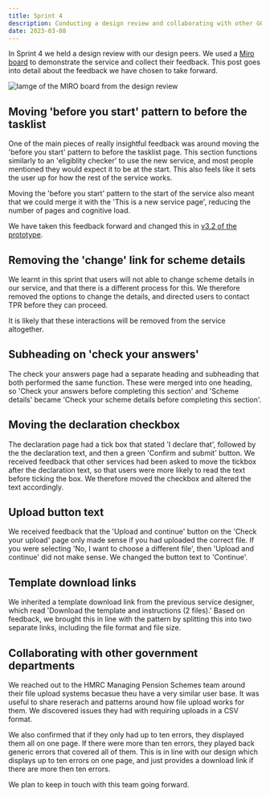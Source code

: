 ```yaml
---
title: Sprint 4
description: Conducting a design review and collaborating with other GOV departments
date: 2023-03-08
---
```


In Sprint 4 we held a design review with our design peers. We used a <a href="https://miro.com/app/board/uXjVPjQSFQQ=/?share_link_id=437514522958MIRO">Miro board</a> to demonstrate the service and collect their feedback. This post goes into detail about the feedback we have chosen to take forward.

![Iamge of the MIRO board from the design review](/design-review.png)

## Moving 'before you start' pattern to before the tasklist

One of the main pieces of really insightful feedback was around moving the 'before you start' pattern to before the tasklist page. This section functions similarly to an 'eligiblity checker' to use the new service, and most people mentioned they would expect it to be at the start. This also feels like it sets the user up for how the rest of the service works.

Moving the 'before you start' pattern to the start of the service also meant that we could merge it with the 'This is a new service page', reducing the number of pages and cognitive load.

We have taken this feedback forward and changed this in <a href="https://tpr-dvd-prototype.onrender.com/version-3-2/new-service">v3.2 of the prototype</a>.

## Removing the 'change' link for scheme details

We learnt in this sprint that users will not able to change scheme details in our service, and that there is a different process for this. We therefore removed the options to change the details, and directed users to contact TPR before they can proceed.

It is likely that these interactions will be removed from the service altogether.


## Subheading on 'check your answers'

The check your answers page had a separate heading and subheading that both performed the same function. These were merged into one heading, so 'Check your answers before completing this section' and 'Scheme details' became 'Check your scheme details before completing this section'.


## Moving the declaration checkbox

The declaration page had a tick box that stated 'I declare that', followed by the the declaration text, and then a green 'Confirm and submit' button. We received feedback that other services had been asked to move the tickbox after the declaration text, so that users were more likely to read the text before ticking the box. We therefore moved the checkbox and altered the text accordingly.

## Upload button text

We received feedback that the 'Upload and continue' button on the 'Check your upload' page only made sense if you had uploaded the correct file. If you were selecting 'No, I want to choose a different file', then 'Upload and continue' did not make sense. We changed the button text to 'Continue'.

## Template download links

We inherited a template download link from the previous service designer, which read 'Download the template and instructions (2 files).' Based on feedback, we brought this in line with the pattern by splitting this into two separate links, including the file format and file size.


## Collaborating with other government departments

We reached out to the HMRC Managing Pension Schemes team around their file upload systems becasue theu have a very similar user base. It was useful to share reserach and patterns around how file upload works for them. We discovered issues they had with requiring uploads in a CSV format.

We also confirmed that if they only had up to ten errors, they displayed them all on one page. If there were more than ten errors, they played back generic errors that covered all of them. This is in line with our design which displays up to ten errors on one page, and just provides a download link if there are more then ten errors.

We plan to keep in touch with this team going forward.

